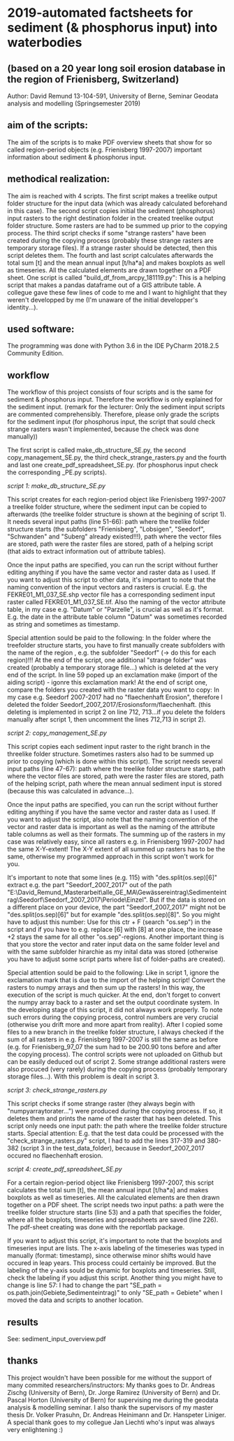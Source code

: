 # 2019-automated factsheets for sediment (& phosphorus input) into waterbodies
## (based on a 20 year long soil erosion database in the region of Frienisberg, Switzerland)

Author: David Remund 13-104-591, University of Berne, Seminar Geodata analysis and modelling (Springsemester 2019)

## aim of the scripts:

The aim of the scripts is to make PDF overview sheets that show for so called region-period objects (e.g. Frienisberg 1997-2007) important information about sediment & phosphorus input.

## methodical realization:

The aim is reached with 4 scripts. The first script makes a treelike output folder structure for the input data (which was already calculated beforehand in this case). The second script copies initial the sediment (phosphorus) input rasters to the right destination folder in the created treelike output folder structure. Some rasters are had to be summed up prior to the copying process. The third script checks if some "strange rasters" have been created during the copying process (probably these strange rasters are temporary storage files). If a strange raster should be detected, then this script deletes them. The fourth and last script calculates afterwards the total sum [t] and the mean annual input [t/ha*a] and makes boxplots as well as timeseries. All the calculated elements are drawn together on a PDF sheet.
One script is called "build_df_from_arcpy_181119.py": This is a helping script that makes a pandas dataframe out of a GIS attribute table. A collegue gave these few lines of code to me and I want to highlight that they weren't developped by me (I'm unaware of the initial developper's identity...).

## used software:

The programming was done with Python 3.6 in the IDE PyCharm 2018.2.5 Community Edition.

## workflow

The workflow of this project consists of four scripts and is the same for sediment & phosphorus input. Therefore the workflow is only explained for the sediment input. 
(remark for the lecturer: Only the sediment input scripts are commented comprehensibly. Therefore, please only grade the scripts for the sediment input (for phosphorus input, the script that sould check strange rasters wasn't implemented, because the check was done manually))

The first script is called make_db_structure_SE.py, the second copy_management_SE.py, the third check_strange_rasters.py and the fourth and last one create_pdf_spreadsheet_SE.py. (for phosphorus input check the corresponding _PE.py scripts). 

*script 1: make_db_structure_SE.py*

This script creates for each region-period object like Frienisberg 1997-2007 a treelike folder structure, where the sediment input can be copied to afterwards (the treelike folder structure is shown at the begining of script 1). It needs several input paths (line 51-66): path where the treelike folder structure starts (the subfolders "Frienisberg", "Lobsigen", "Seedorf", "Schwanden" and "Suberg" already existed!!!), path where the vector files are stored, path were the raster files are stored, path of a helping script (that aids to extract information out of attribute tables).

Once the input paths are specified, you can run the script without further editing anything if you have the same vector and raster data as I used. If you want to adjust this script to other data, it's important to note that the naming convention of the input vectors and rasters is crucial. E.g. the FEKRE01_M1_037_SE.shp vector file has a corresponding sediment input raster called FEKRE01_M1_037_SE.tif. Also the naming of the vector attribute table, in my case e.g. "Datum" or "Parzelle", is crucial as well as it's format. E.g. the date in the attribute table column "Datum" was sometimes recorded as string and sometimes as timestamp. 

Special attention sould be paid to the following: In the folder where the treefolder structure starts, you have to first manually create subfolders with the name of the region , e.g. the subfolder "Seedorf" (-> do this for each region)!!! At the end of the script, one additional "strange folder" was created (probably a temporary storage file...) which is deleted at the very end of the script. In line 59 poped up an exclamation make (import of the aiding script) - igonre this exclamation mark!
At the end of script one, compare the folders you created with the raster data you want to copy: In my case e.g. Seedorf 2007-2017 had no "flaechenhaft Erosion", therefore I deleted the folder Seedorf_2007_2017/Erosionsform/flaechenhaft. (this deleting is implemented in script 2 on line 712, 713...if you delete the folders manually after script 1, then uncomment the lines 712,713 in script 2).


*script 2: copy_management_SE.py*

This script copies each sediment input raster to the right branch in the threelike folder structure. Sometimes rasters also had to be summed up prior to copying (which is done within this script). The script needs several input paths (line 47-67): path where the treelike folder structure starts, path where the vector files are stored, path were the raster files are stored, path of the helping script, path where the mean annual sediment input is stored (because this was calculated in advance…).

Once the input paths are specified, you can run the script without further editing anything if you have the same vector and raster data as I used. If you want to adjust the script, also note that the naming convention of the vector and raster data is important as well as the naming of the attribute table columns as well as their formats. The summing up of the rasters in my case was relatively easy, since all rasters e.g. in Frienisberg 1997-2007 had the same X-Y-extent! The X-Y extent of all summed up rasters has to be the same, otherwise my programmed approach in this script won't work for you. 

It's important to note that some lines (e.g. 115) with "des.split(os.sep)[6]" extract e.g. the part "Seedorf_2007_2017" out of the path "E:\\David_Remund_Masterarbeit\\alle_GE_MA\\Gewässereintrag\\Sedimenteintrag\\Seedorf\\Seedorf_2007_2017\\Periode\\Einzel". But if the data is stored on a different place on your device, the part "Seedorf_2007_2017" might not be "des.split(os.sep)[6]" but for example "des.split(os.sep)[8]". So you might have to adjust this number: Use for this ctr + F (search "os.sep") in the script and if you have to e.g. replace [6] with [8] at one place, the increase +2 stays the same for all other "os.sep"-regions.
Another important thing is that you store the vector and rater input data on the same folder level and with the same subfolder hirarchie as my inital data was stored (otherwise you have to adjust some script parts where list of folder-paths are created).

Special attention sould be paid to the following: Like in script 1, ignore the exclamation mark that is due to the import of the helping script! Convert the rasters to numpy arrays and then sum up the rasters! In this way, the execution of the script is much quicker. At the end, don't forget to convert the numpy array back to a raster and set the output coordinate system. In the developing stage of this script, it did not always work properly. To note such errors during the copying process, control numbers are very crucial (otherwise you drift more and more apart from reality). After I copied some files to a new branch in the treelike folder structure, I always checked if the sum of all rasters in e.g. Frienisberg 1997-2007 is still the same as before (e.g. for Frienisberg_97_07	the sum had to be 200.90 tons before and after the copying process). The control scripts were not uploaded on Github but can be easily deduced out of script 2. Some strange additional rasters were also procuced (very rarely) during the copying process (probably temporary storage files...). With this problem is dealt in script 3.

*script 3: check_strange_rasters.py*

This script checks if some strange raster (they always begin with "numpyarraytorater...") were produced during the copying process. If so, it deletes them and prints the name of the raster that has been deleted. This script only needs one input path: the path where the treelike folder structure starts.
Special attention: E.g. that the test data could be processed with the "check_strange_rasters.py" script, I had to add the lines 317-319 and 380-382 (script 3 in the test_data_folder), because in Seedorf_2007_2017 occured no flaechenhaft erosion.

*script 4: create_pdf_spreadsheet_SE.py*

For a certain region-period object like Frienisberg 1997-2007, this script calculates the total sum [t], the mean annual input [t/ha*a] and makes boxplots as well as timeseries. All the calculated elements are then drawn together on a PDF sheet. The script needs two input paths: a path were the treelike folder structure starts (line 53) and a path that specifies the folder, where all the boxplots, timeseries and spreadsheets are saved (line 226). The pdf-sheet creating was done with the reportlab package.

If you want to adjust this script, it's important to note that the boxplots and timeseries input are lists. The x-axis labeling of the timeseries was typed in manually (format: timestamp), since otherwise minor shifts would have occured in leap years. This process could certainly be improved. But the labeling of the y-axis sould be dynamic for boxplots and timeseries. Still, check the labeling if you adjust this script. Another thing you might have to change is line 57: I had to change the part "SE_path = os.path.join(Gebiete,Sedimenteintrag)" to only "SE_path = Gebiete" when I moved the data and scripts to another location.

## results

See: sediment_input_overview.pdf

## thanks

This project wouldn't have been possible for me without the support of many commited researchers/instructors: My thanks goes to Dr. Andreas Zischg (University of Bern), Dr. Jorge Ramirez (University of Bern) and Dr. Pascal Horton (University of Bern) for supervising me during the geodata analysis & modelling seminar. I also thank the supervisors of my master thesis Dr. Volker Prasuhn, Dr. Andreas Heinimann and Dr. Hanspeter Liniger. A special thank goes to my collegue Jan Liechti who's input was always very enlightening :)




